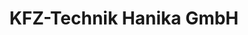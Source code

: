 ---
title: "KFZ-Technik Hanika GmbH"
url: /katzelsdorf/kfz-technik-hanika-gmbh/
shop: Autowerkstatt
---